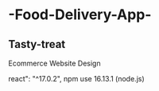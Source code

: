 # -Food-Delivery-App-
## Tasty-treat 
Ecommerce Website Design

react": "^17.0.2",
 npm use 16.13.1 (node.js)
